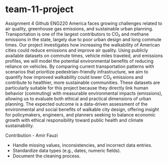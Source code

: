 # team-11-project
Assignment 4 Github ENG220
America faces growing challenges related to air quality, greenhouse gas emissions, and
sustainable urban planning. Transportation is one of the largest contributors to CO₂ and methane
emissions in the state, largely due to poor urban design and long commute times. Our project
investigates how increasing the
walkability of American cities
could reduce emissions and
improve air quality. Using
publicly available datasets on
commute times, vehicle miles
traveled, and emissions profiles,
we will model the potential
environmental benefits of reducing reliance on vehicles. By comparing current transportation
patterns with scenarios that prioritize pedestrian-friendly infrastructure, we aim to quantify how
improved walkability could lower CO₂ emissions and contribute to healthier, more sustainable
communities. These datasets are particularly suitable for this project because they directly link
human behavior (commuting) with measurable environmental impacts (emissions), allowing us
to evaluate both ethical and practical dimensions of urban planning. The expected outcome is a
data-driven assessment of the environmental and social benefits of walkable city design, offering
insight for policymakers, engineers, and planners seeking to balance economic growth with
ethical responsibility toward public health and climate sustainability.

Contribution - Amir Fauzi
- Handle missing values, inconsistencies, and incorrect data entries.
- Standardize data types (e.g., dates, numeric fields).
- Document the cleaning process.
